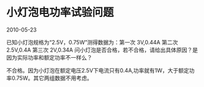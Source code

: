 # 小灯泡电功率试验问题
2010-05-23


已知小灯泡规格为“2.5V，0.75W”测得数据为：第一次 3V,0.44A 第二次2.5V,0.4A 第三次 2V,0.34A 问小灯泡是否合格，若不合格，请给出具体原因？是因为实际功率和额定功率不一样么？


不合格。因为小灯泡在额定电压2.5V下电流只有0.4A,功率就有1W，大于额定功率0.75W。其它两组数据不用考虑。

